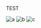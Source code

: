 TEST


![a](https://user-images.githubusercontent.com/24297939/75611228-efe00480-5b18-11ea-8a61-64b398c83a7f.png)
![b](https://user-images.githubusercontent.com/24297939/75611230-f5d5e580-5b18-11ea-96cd-7273876399fc.png)
![c](https://user-images.githubusercontent.com/24297939/75611232-f66e7c00-5b18-11ea-9cc2-0a29380b16c9.png)
